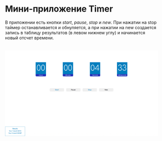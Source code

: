 # Мини-приложение Timer
В приложении есть кнопки *start*, *pause*, *stop* и *new*. При нажатии на stop таймер останавливается и обнуляется, а при нажатии на new создается запись в таблицу результатов (в левом нижнем углу) и начинается новый отсчет времени. 
######
![timer](timer.gif)
